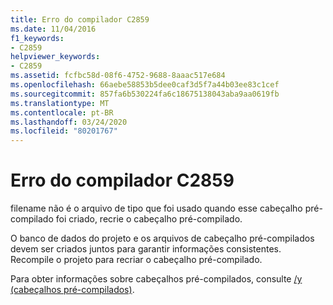 ```yaml
---
title: Erro do compilador C2859
ms.date: 11/04/2016
f1_keywords:
- C2859
helpviewer_keywords:
- C2859
ms.assetid: fcfbc58d-08f6-4752-9688-8aaac517e684
ms.openlocfilehash: 66aebe58853b5dee0caf3d5f7a44b03ee83c1cef
ms.sourcegitcommit: 857fa6b530224fa6c18675138043aba9aa0619fb
ms.translationtype: MT
ms.contentlocale: pt-BR
ms.lasthandoff: 03/24/2020
ms.locfileid: "80201767"
---
```

# <a name="compiler-error-c2859"></a>Erro do compilador C2859

filename não é o arquivo de tipo que foi usado quando esse cabeçalho pré-compilado foi criado, recrie o cabeçalho pré-compilado.

O banco de dados do projeto e os arquivos de cabeçalho pré-compilados devem ser criados juntos para garantir informações consistentes. Recompile o projeto para recriar o cabeçalho pré-compilado.

Para obter informações sobre cabeçalhos pré-compilados, consulte [/y (cabeçalhos pré-compilados)](../../build/reference/y-precompiled-headers.md).
